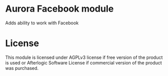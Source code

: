 # Aurora Facebook module
Adds ability to work with Facebook

# License
This module is licensed under AGPLv3 license if free version of the product is used or Afterlogic Software License if commercial version of the product was purchased.